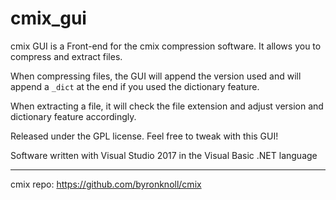 # cmix_gui

cmix GUI is a Front-end for the cmix compression software. It allows you to compress and extract files.

When compressing files, the GUI will append the version used and will append a `_dict` at the end if you used the dictionary feature.

When extracting a file, it will check the file extension and adjust version and dictionary feature accordingly.

Released under the GPL license. Feel free to tweak with this GUI!

Software written with Visual Studio 2017 in the Visual Basic .NET language

--------------------

cmix repo: https://github.com/byronknoll/cmix
